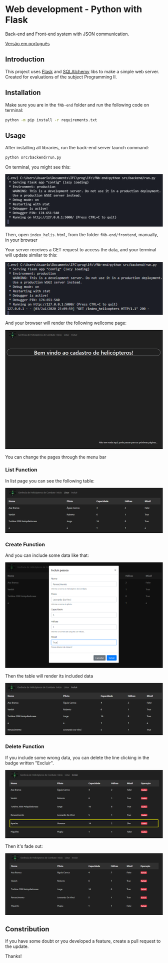 # Web development - Python with Flask

Back-end and Front-end system with JSON communication.

[Versão em português](README.pt.md)

## Introduction

This project uses [Flask](https://flask.palletsprojects.com/en/1.1.x/) and
[SQLAlchemy](https://www.sqlalchemy.org/) libs to make a simple web server.
Created for evaluations of the subject Programming II.

## Installation

Make sure you are in the `fNb-end` folder and run the following code on terminal:

```bash
python -m pip install -r requirements.txt
```

## Usage

After installing all libraries, run the back-end server launch command:

```bash
python src/backend/run.py
```

On terminal, you might see this:

![Back-end server running on terminal](./.github/terminal0.png)

Then, open `index_helis.html`, from the folder `fNb-end/frontend`, manually,
in your browser

Your server receives a GET request to access the data, and your terminal will update
similar to this:

![Terminal with a GET request](./.github/terminal01.png)

And your browser will render the following wellcome page:

![Browser rendering a wellcome apge](./.github/browser1.png)

You can change the pages through the menu bar

### List Function

In list page you can see the following table:

![A table with the data included in database file](./.github/browser2.png)

### Create Function

And you can include some data like that:

![Browser rendering a form with data required to include in database](./.github/browser3.png)

Then the table will render its included data

![A table with the data included in database file](./.github/browser4.png)

### Delete Function

If you include some wrong data, you can delete the line clicking in the badge written "Excluir".

![A table with the data included in database file marking a line](./.github/browser5.png)

Then it's fade out:

![A table with the data included in database file](./.github/browser6.png)

## Constribution

If you have some doubt or you developed a feature, create a pull request to the update.

Thanks!